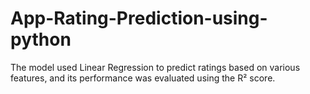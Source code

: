# App-Rating-Prediction-using-python
The model used Linear Regression to predict ratings based on various features, and its performance was evaluated using the R² score.
